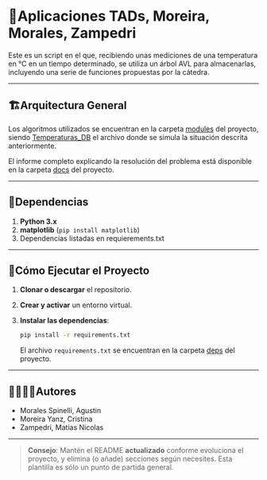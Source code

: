 # 🐍Aplicaciones TADs, Moreira, Morales, Zampedri

Este es un script en el que, recibiendo unas mediciones de una temperatura en °C en un tiempo determinado, se utiliza un árbol AVL para almacenarlas, incluyendo una serie de funciones propuestas por la cátedra.

---
## 🏗Arquitectura General

Los algoritmos utilizados se encuentran en la carpeta [modules](./modules) del proyecto, siendo [Temperaturas_DB](./modules/Temperaturas_DB.py) el archivo donde se simula la situación descrita anteriormente.

El informe completo explicando la resolución del problema está disponible en la carpeta [docs](./docs) del proyecto.

---
## 📑Dependencias

1. **Python 3.x**
2. **matplotlib** (`pip install matplotlib`)
3. Dependencias listadas en requierements.txt

---
## 🚀Cómo Ejecutar el Proyecto
1. **Clonar o descargar** el repositorio.

2. **Crear y activar** un entorno virtual.

3. **Instalar las dependencias**:
   ```bash
   pip install -r requirements.txt
   ```
   El archivo `requirements.txt` se encuentran en la carpeta [deps](./deps) del proyecto.

---
## 🙎‍♀️🙎‍♂️Autores

- Morales Spinelli, Agustin
- Moreira Yanz, Cristina
- Zampedri, Matias Nicolas

---

> **Consejo**: Mantén el README **actualizado** conforme evoluciona el proyecto, y elimina (o añade) secciones según necesites. Esta plantilla es sólo un punto de partida general.
